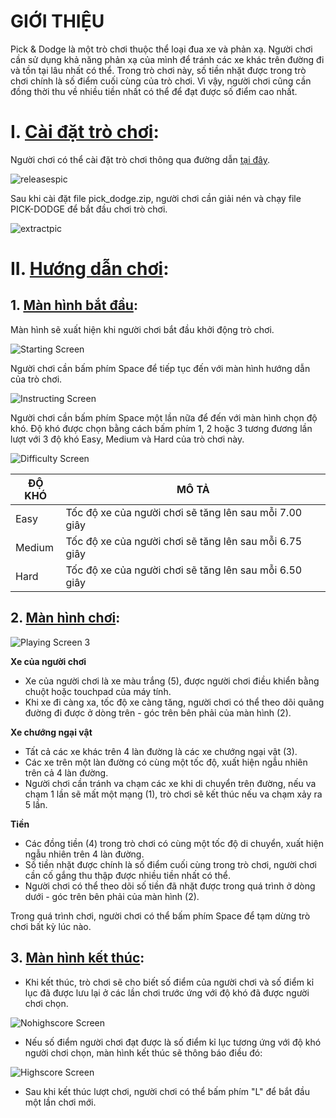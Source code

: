 # GIỚI THIỆU

Pick & Dodge là một trò chơi thuộc thể loại đua xe và phản xạ. Người chơi cần sử dụng khả năng phản xạ của mình để tránh các xe khác trên đường đi và tồn tại lâu nhất có thể. Trong trò chơi này, số tiền nhặt được trong trò chơi chính là số điểm cuối cùng của trò chơi. Vì vậy, người chơi cũng cần đồng thời thu về nhiều tiền nhất có thể để đạt được số điểm cao nhất.

# I. <ins>Cài đặt trò chơi</ins>:

Người chơi có thể cài đặt trò chơi thông qua đường dẫn [tại đây](https://github.com/Granchio0912/Pick-Dodge/releases/).

<img title="" src="readme_assets/downloading/releases.png" alt="releasespic" data-align="left">

Sau khi cài đặt file pick_dodge.zip, người chơi cần giải nén và chạy file PICK-DODGE để bắt đầu chơi trò chơi.

<img title="" src="readme_assets/downloading/extract.png" alt="extractpic" data-align="left">

# II. <ins>Hướng dẫn chơi</ins>:

## 1. <ins>Màn hình bắt đầu</ins>:

Màn hình sẽ xuất hiện khi người chơi bắt đầu khởi động trò chơi.

<img title="" src="readme_assets/game/starting_screen.png" alt="Starting Screen" data-align="left">

Người chơi cần bấm phím Space để tiếp tục đến với màn hình hướng dẫn của trò chơi.

<img title="" src="readme_assets/game/instructing_screen.png" alt="Instructing Screen" data-align="left">

Người chơi cần bấm phím Space một lần nữa để đến với màn hình chọn độ khó. Độ khó được chọn bằng cách bấm phím 1, 2 hoặc 3 tương đương lần lượt với 3 độ khó Easy, Medium và Hard của trò chơi này.

<img title="" src="readme_assets/game/difficulty_screen.png" alt="Difficulty Screen" data-align="left">

| ĐỘ KHÓ | MÔ TẢ                                                  |
| ------ | ------------------------------------------------------ |
| Easy   | Tốc độ xe của người chơi sẽ tăng lên sau mỗi 7.00 giây |
| Medium | Tốc độ xe của người chơi sẽ tăng lên sau mỗi 6.75 giây |
| Hard   | Tốc độ xe của người chơi sẽ tăng lên sau mỗi 6.50 giây |

## 2. <ins>Màn hình chơi</ins>:

<img title="" src="readme_assets/game/playing_screen_3.png" alt="Playing Screen 3" data-align="left">

**Xe của người chơi**

- Xe của người chơi là xe màu trắng (5), được người chơi điều khiển bằng chuột hoặc touchpad của máy tính.
- Khi xe đi càng xa, tốc độ xe càng tăng, người chơi có thể theo dõi quãng đường đi được ở dòng trên - góc trên bên phải của màn hình (2).

**Xe chướng ngại vật**

- Tất cả các xe khác trên 4 làn đường là các xe chướng ngại vật (3).
- Các xe trên một làn đường có cùng một tốc độ, xuất hiện ngẫu nhiên trên cả 4 làn đường.
- Người chơi cần tránh va chạm các xe khi di chuyển trên đường, nếu va chạm 1 lần sẽ mất một mạng (1), trò chơi sẽ kết thúc nếu va chạm xảy ra 5 lần.

**Tiền**

- Các đồng tiền (4) trong trò chơi có cùng một tốc độ di chuyển, xuất hiện ngẫu nhiên trên 4 làn đường.
- Số tiền nhặt được chính là số điểm cuối cùng trong trò chơi, người chơi cần cố gắng thu thập được nhiều tiền nhất có thể.
- Người chơi có thể theo dõi số tiền đã nhặt được trong quá trình ở dòng dưới - góc trên bên phải của màn hình (2).

Trong quá trình chơi, người chơi có thể bấm phím Space để tạm dừng trò chơi bất kỳ lúc nào.

## 3. <ins>Màn hình kết thúc</ins>:

- Khi kết thúc, trò chơi sẽ cho biết số điểm của người chơi và số điểm kỉ lục đã được lưu lại ở các lần chơi trước ứng với độ khó đã được người chơi chọn.

<img title="" src="readme_assets/game/no_highscore.png" alt="Nohighscore Screen" data-align="left">

- Nếu số điểm người chơi đạt được là số điểm kỉ lục tương ứng với độ khó người chơi chọn, màn hình kết thúc sẽ thông báo điều đó:

<img title="" src="readme_assets/game/highscore.png" alt="Highscore Screen" data-align="left">

- Sau khi kết thúc lượt chơi, người chơi có thể bấm phím "L" để bắt đầu một lần chơi mới.
